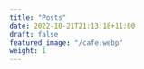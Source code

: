 ```yaml
---
title: "Posts"
date: 2022-10-21T21:13:18+11:00
draft: false
featured_image: "/cafe.webp"
weight: 1
---
```


